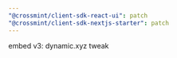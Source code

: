```yaml
---
"@crossmint/client-sdk-react-ui": patch
"@crossmint/client-sdk-nextjs-starter": patch
---
```


embed v3: dynamic.xyz tweak
